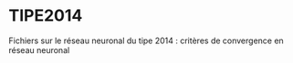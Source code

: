 TIPE2014
========

Fichiers sur le réseau neuronal du tipe 2014 : critères de convergence en réseau neuronal
